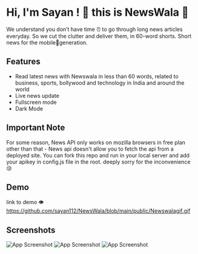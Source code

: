 
# Hi, I'm Sayan ! 👋 this is NewsWala 📰
We understand you don’t have time ⏰ to go through long news articles everyday. So we cut the clutter and deliver them, in 60-word shorts. Short news for the mobile📱generation.


## Features

- Read latest news with Newswala in less than 60 words, related to business, sports, bollywood and technology in India and around the world
- Live news update 
- Fullscreen mode
- Dark Mode 



## Important Note 
For some reason, News API only works on mozilla browsers in free plan other than that - News api doesn't allow you to fetch the api from a deployed site. You can fork this repo and run in your local server and add your apikey in config.js file in the root.
deeply sorry for the inconvenience 😢
## Demo

link to demo 👁️
https://github.com/sayan112/NewsWala/blob/main/public/Newswalagif.gif

## Screenshots

![App Screenshot](https://github.com/sayan112/NewsWala/blob/main/public/NewswalaImage1.png)
![App Screenshot](https://github.com/sayan112/NewsWala/blob/main/public/NewswalaImage2.png)
![App Screenshot](https://github.com/sayan112/NewsWala/blob/main/public/NewswalaImage3.png)
